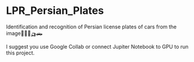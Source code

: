 # LPR_Persian_Plates
Identification and recognition of Persian license plates of cars from the image🚗🚓🚕🛺🛻

I suggest you use Google Collab or connect Jupiter Notebook to GPU to run this project.
